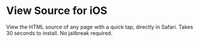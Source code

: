 # View Source for iOS

View the HTML source of any page with a quick tap, directly in Safari. Takes 30 seconds to install. No jailbreak required.
